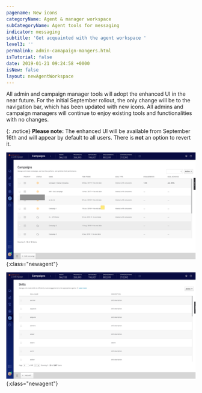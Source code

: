 ```yaml
---
pagename: New icons
categoryName: Agent & manager workspace
subCategoryName: Agent tools for messaging
indicator: messaging
subtitle: 'Get acquainted with the agent workspace '
level3: ''
permalink: admin-camapaign-mangers.html
isTutorial: false
date: 2019-01-21 09:24:58 +0000
isNew: false
layout: newAgentWorkspace
---
```


All admin and campaign manager tools will adopt the enhanced UI in the near future. For the initial September rollout, the only change will be to the navigation bar, which has been updated with new icons. All admins and campaign managers will continue to enjoy existing tools and functionalities with no changes. 

{: .notice} 
**Please note:** The enhanced UI will be available from September 16th and will appear by default to all users. There is **not** an option to revert it.  

![alt text](img/admin-camapaign-manager-1.png){:class="newagent"}

![alt text](img/admin-camapaign-manager-2.png){:class="newagent"}
